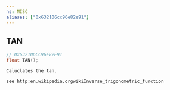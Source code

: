 ```yaml
---
ns: MISC
aliases: ["0x632106cc96e82e91"]
---
```

## TAN

```c
// 0x632106CC96E82E91
float TAN();
```

```
Caluclates the tan.

see http:en.wikipedia.orgwikiInverse_trigonometric_function
```
